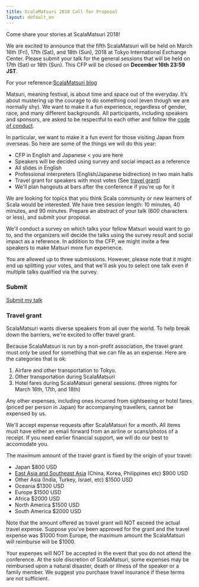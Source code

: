 ```yaml
---
title: ScalaMatsuri 2018 Call for Proposal
layout: default_en
---
```


Come share your stories at ScalaMatsuri 2018!

We are excited to announce that the fifth ScalaMatsuri will be held on March 16th (Fri), 17th (Sat), and 18th (Sun), 2018 at Tokyo International Exchange Center. Please submit your talk for the general sessions that will be held on 17th (Sat) or 18th (Sun). This CFP will be closed on **December 16th 23:59 JST**.

For your reference:[ScalaMatsuri blog](http://blog-en.scalamatsuri.org/)

Matsuri, meaning festival, is about time and space out of the everyday. It’s about mustering up the courage to do something cool (even though we are normally shy).
We want to make it a fun experience, regardless of gender, race, and many different backgrounds.
All participants, including speakers and sponsors, are asked to be respectful to each other and follow the [code of conduct](/en/code-of-conduct/).

In particular, we want to make it a fun event for those visiting Japan from overseas.
So here are some of the things we will do this year:

- CFP in English and Japanese < you are here
- Speakers will be decided using survey and social impact as a reference
- All slides in English
- Professional interpreters (English/Japanese bidirection) in two main halls
- Travel grant for speakers with most votes (See [travel grant](/en/cfp/#Travel-grant))
- We'll plan hangouts at bars after the conference if you're up for it

We are looking for topics that you think Scala community or new learners of Scala would be interested. We have tree session length: 10 minutes, 40 minutes, and 90 minutes. Prepare an abstract of your talk (600 characters or less), and submit your proposal.

We'll conduct a survey on which talks your fellow Matsuri would want to go to,
and the organizers will decide the talks using the survey result and social impact as a reference.
In addition to the CFP, we might invite a few speakers to make Matsuri more fun experience.

You are allowed up to three submissions. However, please note that it might end up splitting your votes,
and that we'll ask you to select one talk even if multiple talks qualified via the survey.


### Submit

<a href="https://docs.google.com/forms/d/e/1FAIpQLScoSjPHd-HpGXn5owvs8ol9PKDqDVJhVQZMfDpxVha9LPv8NQ/viewform" class="btn btn-primary">Submit my talk</a>


### Travel grant


ScalaMatsuri wants diverse speakers from all over the world. To help break down the barriers, we're excited to offer travel grant.

Because ScalaMatsuri is run by a non-profit association, the travel grant must only be used for something that we can file as an expense. Here are the categories that is ok:

1. Airfare and other transportation to Tokyo.
2. Other transportation during ScalaMatsuri
3. Hotel fares during ScalaMatsuri general sessions. (three nights for March 16th, 17th, and 18th)

Any other expenses, including ones incurred from sightseeing or hotel fares (priced per person in Japan) for accompanying travellers, cannot be expensed by us.

We'll accept expense requests after ScalaMatsuri for a month. All items must have either an email forward from an airline or scans/photos of a receipt. If you need earlier financial support, we will do our best to accomodate you.

The maximum amount of the travel grant is fixed by the origin of your travel:

- Japan $800 USD
- [East Asia and Southeast Asia](https://en.wikipedia.org/wiki/United_Nations_geoscheme_for_Asia) (China, Korea, Philippines etc) $900 USD
- Other Asia (India, Turkey, Israel, etc) $1500 USD
- Oceania $1300 USD
- Europe $1500 USD
- Africa $2000 USD
- North America $1500 USD
- South America $2000 USD

Note that the amount offered as travel grant will NOT exceed the actual travel expense.
Suppose you've been approved for the grant and the travel expense was $1000 from Europe, the maximum amount the ScalaMatsuri will reimburse will be $1000.

Your expenses will NOT be accepted in the event that you do not attend the conference. At the sole discretion of ScalaMatsuri, some expenses may be reimbursed upon a natural disaster, death or illness of the speaker or a family member. We suggest you purchase travel insurance if these terms are not sufficient.
